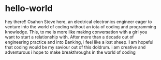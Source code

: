 # hello-world
hey there!!
Osahon Steve here, an electrical electronics engineer eager to venture into the world of coding without an iota of coding and programming knowledge. This, to me is more like making conversation with a girl you want to start a relationship with. After more than a decade out of engineering practice and into Banking, i feel like a lost sheep. I am hopeful that coding would be my saviour out of this doldrum. 
i am creative and adventurous
i hope to make breakthroughs in the world of coding
